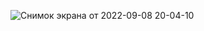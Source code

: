 ![Снимок экрана от 2022-09-08 20-04-10](https://user-images.githubusercontent.com/98107894/189182818-23be3b69-24f0-480e-9499-763928259ea4.png)
 
